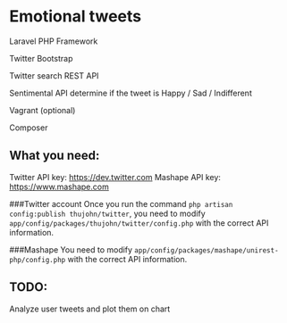 Emotional tweets
=========

 Laravel PHP Framework

 Twitter Bootstrap

 Twitter search REST API

 Sentimental API determine if the tweet is Happy / Sad / Indifferent

 Vagrant (optional)

 Composer


What you need:
----
Twitter API key: https://dev.twitter.com
Mashape API key: https://www.mashape.com


###Twitter account
Once you run the command 
`php artisan config:publish thujohn/twitter`, you need to modify 
`app/config/packages/thujohn/twitter/config.php` with the correct API information.


###Mashape 
You need to modify `app/config/packages/mashape/unirest-php/config.php` with the correct API information.


TODO:
----
Analyze user tweets and plot them on chart

